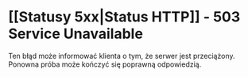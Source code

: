 # [[Statusy 5xx|Status HTTP]] - 503 Service Unavailable
Ten błąd może informować klienta o tym, że serwer jest przeciążony. Ponowna próba może kończyć się poprawną odpowiedzią.
